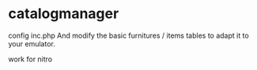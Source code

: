 # catalogmanager

config inc.php
And modify the basic furnitures / items tables to adapt it to your emulator.

work for nitro

